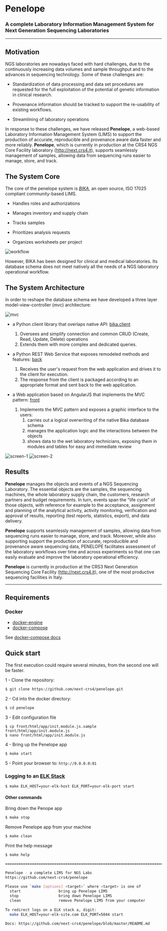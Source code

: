 # Penelope
### A complete Laboratory Information Management System for Next Generation Sequencing Laboratories
<hr>

## Motivation
NGS laboratories are nowadays faced with hard challenges, due to the continuously increasing data volumes and sample 
throughput and to the advances in sequencing technology. Some of these challenges are:

- Standardization of data processing and data set procedures are requested  for the full exploitation of the potential 
  of genetic information in clinical research.

- Provenance information should be tracked to support the re-usability of existing workflows. 

- Streamlining of laboratory operations

In response to these challenges, we have released **Penelope**,  a web-based  Laboratory Information Management System (LIMS)
to support the production of accurate, reproducible and provenance aware data faster and more reliably. 
**Penelope**, which is currently in production at the CRS4 NGS Core Facility laboratory (http://next.crs4.it), 
supports seamlessly management of samples, allowing data from sequencing runs easier to manage, store, and track.

## The System Core
The core of the penelope system is [*BIKA*](https://www.bikalims.org/), an open source, ISO 17025 compliant community-based LIMS.

- Handles roles and authorizations

- Manages inventory and supply chain

- Tracks samples

- Prioritizes analysis requests

- Organizes worksheets per project

![workflow](docs/images/workflow-diagram.png)

However, BIKA has been designed for clinical and medical laboratories. Its database schema does not meet natively all 
the needs of a NGS laboratory operational workflow.

## The System Architecture

In order to reshape the database schema we have developed a three layer model-view-controller (mvc) architecture: 

![mvc](docs/images/mvc-diagram.png)

- a Python client library that overlaps native API: 
  [bika.client](https://pypi.org/project/bikaclient)
  1. Oversees and simplify connection and common CRUD (Create, Read, Update, Delete) operations
  2. Extends them with more complex and dedicated queries. 

- a Python REST Web Service that exposes remodeled methods and features: 
  [back](https://github.com/next-crs4/penelope/tree/main/back)
  1. Receives the user's request from the web application and drives it to the client for execution. 
  2. The response from the client is packaged according to an appropriate format and sent back to the web application.

- a Web application based on AngularJS that implements the MVC pattern: 
  [front](https://github.com/next-crs4/penelope/tree/main/front)
  1. Implements the MVC pattern and exposes a graphic interface to the  users:
      1. carries out a logical overwriting of the native Bika database schema
      2. manages the application logic and the interactions between the objects
      3. shows data to the wet laboratory technicians, exposing them in modules and tables for easy and immediate review

![screen-1](docs/images/screenshot-1.png)
![screen-2](docs/images/screenshot-2.png)

##  Results
**Penelope** manages the objects and events of a NGS Sequencing Laboratory. 
The essential objects are the samples, the sequencing machines, the whole laboratory supply chain, the customers, 
research partners and budget requirements. In turn, events span the "life cycle" of those objects,
with reference for example to the acceptance, assignment and planning of the analytical activity, activity monitoring, 
verification and approval of results, reporting (test reports, statistics, export), and data delivery. 

**Penelope** supports seamlessly management of samples, allowing data from sequencing runs easier to manage, store, 
and track. Moreover, while also supporting support the production of accurate, reproducible and provenance aware 
sequencing data, PENELOPE facilitates assessment of the laboratory workflows over time and across experiments so that
one can easily evaluate and improve the laboratory operational efficiency. 

**Penelope** is currently in production at the CRS3 Next Generation 
Sequencing Core Facility (http://next.crs4.it), one of the most productive  sequencing facilities in Italy. 

<hr>

## Requirements

### Docker
- [docker-engine](https://docs.docker.com/engine/installation/) 
- [docker-compose](https://docs.docker.com/compose/install/) 

See [docker-compose docs](https://docs.docker.com/compose/reference/overview/)

## Quick start
The first execution could require several minutes, from the second one will be faster.

1 - Clone the repository:  
```bash
$ git clone https://github.com/next-crs4/penelope.git
```

2 - Cd into the docker directory:  
```bash
$ cd penelope
```

3 - Edit configuration file
```shell
$ cp front/html/app/init.module.js.sample front/html/app/init.module.js
$ nano front/html/app/init.module.js
```

4 - Bring up the Penelope app
```bash
$ make start
```
5 - Point your browser to: 
`http://0.0.0.0:81`


### Logging to an [ELK Stack](https://www.elastic.co/what-is/elk-stack)

```shell
$ make ELK_HOST=your-elk-host ELK_PORT=your-elk-port start 
```

#### Other commands
 
Bring down the Penope app
```bash
$ make stop
```

Remove Penelope app from your machine
```bash
$ make clean
```

Print the help message
```bash
$ make help

===================================================================================================

Penelope - a complete LIMS for NGS Labs 
https://github.com/next-crs4/penelope
 
Please use `make [options] <target>` where <target> is one of
  start                 bring up Penelope LIMS
  stop                  bring down Penelope LIMS
  clean                 remove Penelope LIMS from your computer
  
To redirect logs on a ELK stack a, digit: 
  make ELK_HOST=your-elk-site.com ELK_PORT=5044 start
 
Docs: https://github.com/next-crs4/penelope/blob/master/README.md
 
```
  






